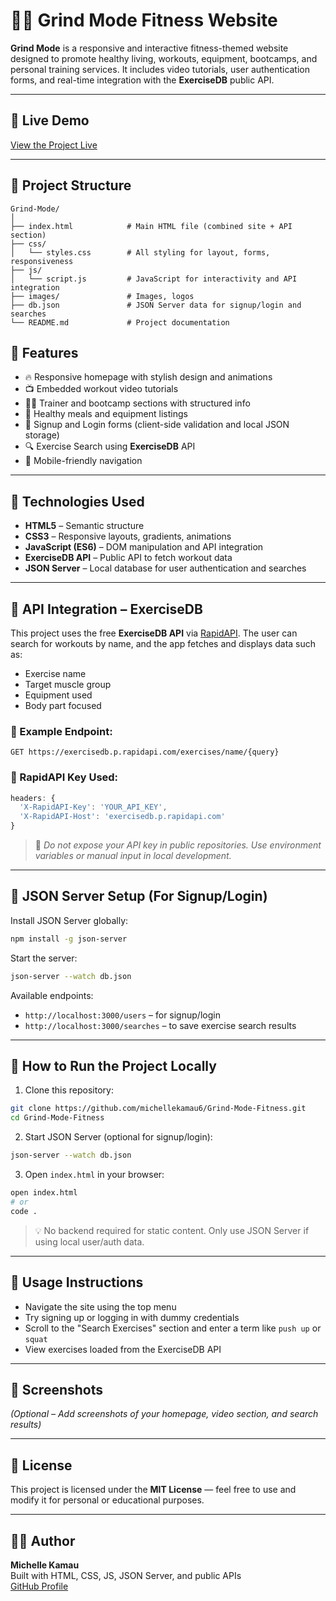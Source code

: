 # 🏋️‍♀️ Grind Mode Fitness Website

**Grind Mode** is a responsive and interactive fitness-themed website designed to promote healthy living, workouts, equipment, bootcamps, and personal training services. It includes video tutorials, user authentication forms, and real-time integration with the **ExerciseDB** public API.

---

## 🚀 Live Demo

[View the Project Live](https://michellekamau6.github.io/Grind-Mode-Fitness/)

---

## 📂 Project Structure

```
Grind-Mode/
│
├── index.html            # Main HTML file (combined site + API section)
├── css/
│   └── styles.css        # All styling for layout, forms, responsiveness
├── js/
│   └── script.js         # JavaScript for interactivity and API integration
├── images/               # Images, logos
├── db.json               # JSON Server data for signup/login and searches
└── README.md             # Project documentation
```

## 🌟 Features

- 🔥 Responsive homepage with stylish design and animations
- 📺 Embedded workout video tutorials
- 🧍‍♂️ Trainer and bootcamp sections with structured info
- 🥗 Healthy meals and equipment listings
- 🔐 Signup and Login forms (client-side validation and local JSON storage)
- 🔍 Exercise Search using **ExerciseDB** API
- 📱 Mobile-friendly navigation

---

## 🧠 Technologies Used

- **HTML5** – Semantic structure
- **CSS3** – Responsive layouts, gradients, animations
- **JavaScript (ES6)** – DOM manipulation and API integration
- **ExerciseDB API** – Public API to fetch workout data
- **JSON Server** – Local database for user authentication and searches

---

## 📡 API Integration – ExerciseDB

This project uses the free **ExerciseDB API** via [RapidAPI](https://rapidapi.com/justin-WFnsXH_t6/api/exercisedb/). The user can search for workouts by name, and the app fetches and displays data such as:

- Exercise name
- Target muscle group
- Equipment used
- Body part focused

### 📌 Example Endpoint:
```http
GET https://exercisedb.p.rapidapi.com/exercises/name/{query}
```

### 🔑 RapidAPI Key Used:
```js
headers: {
  'X-RapidAPI-Key': 'YOUR_API_KEY',
  'X-RapidAPI-Host': 'exercisedb.p.rapidapi.com'
}
```
> 🔐 *Do not expose your API key in public repositories. Use environment variables or manual input in local development.*

---

## 🔧 JSON Server Setup (For Signup/Login)

Install JSON Server globally:
```bash
npm install -g json-server
```

Start the server:
```bash
json-server --watch db.json
```

Available endpoints:
- `http://localhost:3000/users` – for signup/login
- `http://localhost:3000/searches` – to save exercise search results

---

## 🧪 How to Run the Project Locally

1. Clone this repository:
```bash
git clone https://github.com/michellekamau6/Grind-Mode-Fitness.git
cd Grind-Mode-Fitness
```

2. Start JSON Server (optional for signup/login):
```bash
json-server --watch db.json
```

3. Open `index.html` in your browser:
```bash
open index.html
# or
code .
```

> 💡 No backend required for static content. Only use JSON Server if using local user/auth data.

---

## 💬 Usage Instructions

- Navigate the site using the top menu
- Try signing up or logging in with dummy credentials
- Scroll to the "Search Exercises" section and enter a term like `push up` or `squat`
- View exercises loaded from the ExerciseDB API

---

## 📸 Screenshots

*(Optional – Add screenshots of your homepage, video section, and search results)*

---

## 📜 License

This project is licensed under the **MIT License** — feel free to use and modify it for personal or educational purposes.

---

## 👩‍💻 Author

**Michelle Kamau**  
Built with HTML, CSS, JS, JSON Server, and public APIs  
[GitHub Profile](https://github.com/michellekamau6)
